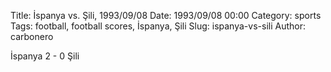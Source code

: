 Title: İspanya vs. Şili, 1993/09/08
Date: 1993/09/08 00:00
Category: sports
Tags: football, football scores, İspanya, Şili
Slug: ispanya-vs-sili
Author: carbonero


İspanya 2 - 0 Şili
